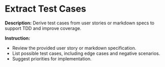 # Extract Test Cases

**Description:**
Derive test cases from user stories or markdown specs to support TDD and improve coverage.

**Instruction:**
- Review the provided user story or markdown specification.
- List possible test cases, including edge cases and negative scenarios.
- Suggest priorities for implementation.
